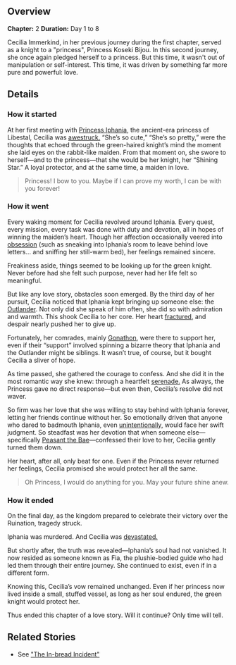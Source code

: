 <!-- title: Oh Princess -->
<!-- quote: I shall fight for your honour, you knight through and through.  -->
<!-- chapters: 1 -->
<!-- images: (Cecilia's first time meeting Iphania), (Cecilia being freaky on Iphania's bed), (Gonathon and Bijou comforting Cecilia), (Cecilia's serenade for the Princess), (Cecilia upon learning Iphania's death) -->
<!-- model: false -->

## Overview

**Chapter:** 2
**Duration:** Day 1 to 8

Cecilia Immerkind, in her previous journey during the first chapter, served as a knight to a "princess", Princess Koseki Bijou. In this second journey, she once again pledged herself to a princess. But this time, it wasn't out of manipulation or self-interest. This time, it was driven by something far more pure and powerful: love.

## Details

### How it started

At her first meeting with [Princess Iphania,](#entry:iphania-entry) the ancient-era princess of Libestal, Cecilia was [awestruck.](https://www.youtube.com/watch?v=cyLsX20esBE&t=3677s) “She’s so cute,” “She’s so pretty,” were the thoughts that echoed through the green-haired knight’s mind the moment she laid eyes on the rabbit-like maiden. From that moment on, she swore to herself—and to the princess—that she would be her knight, her “Shining Star.” A loyal protector, and at the same time, a maiden in love.

> Princess! I bow to you.
> Maybe if I can prove my worth, I can be with you forever!

### How it went

Every waking moment for Cecilia revolved around Iphania. Every quest, every mission, every task was done with duty and devotion, all in hopes of winning the maiden’s heart. Though her affection occasionally veered into [obsession](https://www.youtube.com/live/Icdii90_vSA?si=Jyrns6hejyLxwP1j&t=18262) (such as sneaking into Iphania’s room to leave behind love letters… and sniffing her still-warm bed), her feelings remained sincere.

Freakiness aside, things seemed to be looking up for the green knight. Never before had she felt such purpose, never had her life felt so meaningful.

But like any love story, obstacles soon emerged. By the third day of her pursuit, Cecilia noticed that Iphania kept bringing up someone else: the [Outlander](#entry:outsider-entry). Not only did she speak of him often, she did so with admiration and warmth. This shook Cecilia to her core. Her heart [fractured,](https://www.youtube.com/live/Icdii90_vSA?si=ExxsS-YVaBvPL6Uo&t=5066) and despair nearly pushed her to give up.

Fortunately, her comrades, mainly [Gonathon,](#entry:gigi-entry) were there to support her, even if their “support” involved spinning a bizarre theory that Iphania and the Outlander might be siblings. It wasn’t true, of course, but it bought Cecilia a sliver of hope.

As time passed, she gathered the courage to confess. And she did it in the most romantic way she knew: through a heartfelt [serenade.](https://www.youtube.com/live/I75IWfMGVgM?t=7144) As always, the Princess gave no direct response—but even then, Cecilia’s resolve did not waver.

So firm was her love that she was willing to stay behind with Iphania forever, letting her friends continue without her. So emotionally driven that anyone who dared to badmouth Iphania, even [unintentionally,](https://www.youtube.com/live/48HSA_GcOZ0?si=5hds-8Kg9slqsnyV&t=6918) would face her swift judgment. So steadfast was her devotion that when someone else—specifically [Peasant the Bae](#entry:bae-entry)—confessed their love to her, Cecilia gently turned them down.

Her heart, after all, only beat for one. Even if the Princess never returned her feelings, Cecilia promised she would protect her all the same.

> Oh Princess, I would do anything for you.
> May your future shine anew.

### How it ended

On the final day, as the kingdom prepared to celebrate their victory over the Ruination, tragedy struck.

Iphania was murdered. And Cecilia was [devastated.](https://www.youtube.com/live/LyufI3aiCB0?si=GTfSsdxPIM8QPDg9&t=6682)

But shortly after, the truth was revealed—Iphania’s soul had not vanished. It now resided as someone known as Fia, the plushie-bodied guide who had led them through their entire journey. She continued to exist, even if in a different form.

Knowing this, Cecilia’s vow remained unchanged. Even if her princess now lived inside a small, stuffed vessel, as long as her soul endured, the green knight would protect her.

Thus ended this chapter of a love story.
Will it continue? Only time will tell.

## Related Stories

- See ["The In-bread Incident"](#entry:inbread-entry)
